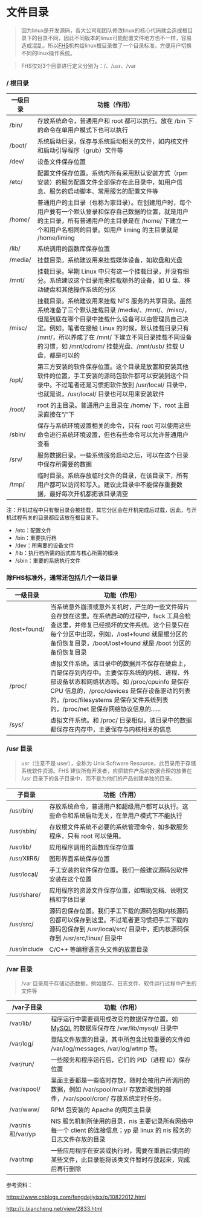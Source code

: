 # 文件目录

> 因为linux是开发源码，各大公司和团队修改linux的核心代码就会造成根目录下的目录不同，因此不同版本的linux可能配置文件地方也不一样，容易造成混乱。所以[FHS](../FHS/FHS.md "FHS")机构给linux根目录做了一个目录标准，方便用户切换不同的linux操作系统。

> FHS仅对3个目录进行定义分别为：/、/usr、/var

### / 根目录

| 一级目录    | 功能（作用）                                                                                                                                                                                              |
| ------- | --------------------------------------------------------------------------------------------------------------------------------------------------------------------------------------------------- |
| /bin/   | 存放系统命令，普通用户和 root 都可以执行。放在 /bin 下的命令在单用户模式下也可以执行                                                                                                                                                    |
| /boot/  | 系统启动目录，保存与系统启动相关的文件，如内核文件和启动引导程序（grub）文件等                                                                                                                                                           |
| /dev/   | 设备文件保存位置                                                                                                                                                                                            |
| /etc/   | 配置文件保存位置。系统内所有采用默认安装方式（rpm 安装）的服务配置文件全部保存在此目录中，如用户信息、服务的启动脚本、常用服务的配置文件等                                                                                                                             |
| /home/  | 普通用户的主目录（也称为家目录）。在创建用户时，每个用户要有一个默认登录和保存自己数据的位置，就是用户的主目录，所有普通用户的主目录是在 /home/ 下建立一个和用户名相同的目录。如用户 liming 的主目录就是 /home/liming                                                                           |
| /lib/   | 系统调用的函数库保存位置                                                                                                                                                                                        |
| /media/ | 挂载目录。系统建议用来挂载媒体设备，如软盘和光盘                                                                                                                                                                            |
| /mnt/   | 挂载目录。早期 Linux 中只有这一个挂载目录，并没有细分。系统建议这个目录用来挂载额外的设备，如 U 盘、移动硬盘和其他操作系统的分区                                                                                                                               |
| /misc/  | 挂载目录。系统建议用来挂载 NFS 服务的共享目录。虽然系统准备了三个默认挂载目录 /media/、/mnt/、/misc/，但是到底在哪个目录中挂载什么设备可以由管理员自己决定。例如，笔者在接触 Linux 的时候，默认挂载目录只有 /mnt/，所以养成了在 /mnt/ 下建立不同目录挂载不同设备的习惯，如 /mnt/cdrom/ 挂载光盘、/mnt/usb/ 挂载 U 盘，都是可以的 |
| /opt/   | 第三方安装的软件保存位置。这个目录是放置和安装其他软件的位置，手工安装的源码包软件都可以安装到这个目录中。不过笔者还是习惯把软件放到 /usr/local/ 目录中，也就是说，/usr/local/ 目录也可以用来安装软件                                                                                     |
| /root/  | root 的主目录。普通用户主目录在 /home/ 下，root 主目录直接在“/”下                                                                                                                                                         |
| /sbin/  | 保存与系统环境设置相关的命令，只有 root 可以使用这些命令进行系统环境设置，但也有些命令可以允许普通用户查看                                                                                                                                            |
| /srv/   | 服务数据目录。一些系统服务启动之后，可以在这个目录中保存所需要的数据                                                                                                                                                                  |
| /tmp/   | 临时目录。系统存放临时文件的目录，在该目录下，所有用户都可以访问和写入。建议此目录中不能保存重要数据，最好每次开机都把该目录清空                                                                                                                                    |

注：开机过程中只有根目录会被挂载，其它分区会在开机完成后过载，因此，与开机过程有关的目录都应该放在根目录下。

-   /etc：配置文件
-   /bin：重要执行档
-   /dev：所需要的设备文件
-   /lib：执行档所需的函式库与核心所需的模块
-   /sbin：重要的系统执行文件

### 除FHS标准外，通常还包括几个一级目录

| 一级目录         | 功能（作用）                                                                                                                                                                  |
| ------------ | ----------------------------------------------------------------------------------------------------------------------------------------------------------------------- |
| /lost+found/ | 当系统意外崩溃或意外关机时，产生的一些文件碎片会存放在这里。在系统启动的过程中，fsck 工具会检查这里，并修复已经损坏的文件系统。这个目录只在每个分区中出现，例如，/lost+found 就是根分区的备份恢复目录，/boot/lost+found 就是 /boot 分区的备份恢复目录                         |
| /proc/       | 虚拟文件系统。该目录中的数据并不保存在硬盘上，而是保存到内存中。主要保存系统的内核、进程、外部设备状态和网络状态等。如 /proc/cpuinfo 是保存 CPU 信息的，/proc/devices 是保存设备驱动的列表的，/proc/filesystems 是保存文件系统列表的，/proc/net 是保存网络协议信息的...... |
| /sys/        | 虚拟文件系统。和 /proc/ 目录相似，该目录中的数据都保存在内存中，主要保存与内核相关的信息                                                                                                                        |

### /usr 目录

> usr（注意不是 user），全称为 Unix Software Resource，此目录用于存储系统软件资源。FHS 建议所有开发者，应把软件产品的数据合理的放置在 /usr 目录下的各子目录中，而不是为他们的产品创建单独的目录。

| 子目录          | 功能（作用）                                                                                                |
| ------------ | ----------------------------------------------------------------------------------------------------- |
| /usr/bin/    | 存放系统命令，普通用户和超级用户都可以执行。这些命令和系统启动无关，在单用户模式下不能执行                                                         |
| /usr/sbin/   | 存放根文件系统不必要的系统管理命令，如多数服务程序，只有 root 可以使用。                                                               |
| /usr/lib/    | 应用程序调用的函数库保存位置                                                                                        |
| /usr/XllR6/  | 图形界面系统保存位置                                                                                            |
| /usr/local/  | 手工安装的软件保存位置。我们一般建议源码包软件安装在这个位置                                                                        |
| /usr/share/  | 应用程序的资源文件保存位置，如帮助文档、说明文档和字体目录                                                                         |
| /usr/src/    | 源码包保存位置。我们手工下载的源码包和内核源码包都可以保存到这里。不过笔者更习惯把手工下载的源码包保存到 /usr/local/src/ 目录中，把内核源码保存到 /usr/src/linux/ 目录中 |
| /usr/include | C/C++ 等编程语言头文件的放置目录                                                                                   |

### /var 目录

> /var 目录用于存储动态数据，例如缓存、日志文件、软件运行过程中产生的文件等

| /var子目录          | 功能（作用）                                                                                           |
| ---------------- | ------------------------------------------------------------------------------------------------ |
| /var/lib/        | 程序运行中需要调用或改变的数据保存位置。如 [MySQL](http://c.biancheng.net/mysql/ "MySQL") 的数据库保存在 /var/lib/mysql/ 目录中 |
| /var/log/        | 登陆文件放置的目录，其中所包含比较重要的文件如 /var/log/messages, /var/log/wtmp 等。                                      |
| /var/run/        | 一些服务和程序运行后，它们的 PID（进程 ID）保存位置                                                                    |
| /var/spool/      | 里面主要都是一些临时存放，随时会被用户所调用的数据，例如 /var/spool/mail/ 存放新收到的邮件，/var/spool/cron/ 存放系统定时任务。                |
| /var/www/        | RPM 包安装的 Apache 的网页主目录                                                                           |
| /var/nis和/var/yp | NIS 服务机制所使用的目录，nis 主要记录所有网络中每一个 client 的连接信息；yp 是 linux 的 nis 服务的日志文件存放的目录                       |
| /var/tmp         | 一些应用程序在安装或执行时，需要在重启后使用的某些文件，此目录能将该类文件暂时存放起来，完成后再行删除                                              |

参考资料：

<https://www.cnblogs.com/fengdejiyixx/p/10822012.html>

<http://c.biancheng.net/view/2833.html>
